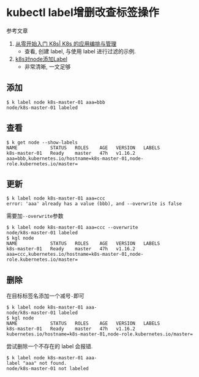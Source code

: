 # kubectl label增删改查标签操作

参考文章

1. [从零开始入门 K8s| K8s 的应用编排与管理](https://zhuanlan.zhihu.com/p/83681561)
    - 查看, 创建 label, 与使用 label 进行过滤的示例.
2. [k8s对node添加Label](https://blog.csdn.net/wang725/article/details/89786578)
    - 非常清晰, 一文足够

## 添加

```log
$ k label node k8s-master-01 aaa=bbb
node/k8s-master-01 labeled
```

## 查看

```log
$ k get node --show-labels
NAME            STATUS   ROLES    AGE   VERSION   LABELS
k8s-master-01   Ready    master   47h   v1.16.2   aaa=bbb,kubernetes.io/hostname=k8s-master-01,node-role.kubernetes.io/master=
```

## 更新

```log
$ k label node k8s-master-01 aaa=ccc
error: 'aaa' already has a value (bbb), and --overwrite is false
```

需要加`--overwrite`参数

```log
$ k label node k8s-master-01 aaa=ccc --overwrite
node/k8s-master-01 labeled
$ kgl node
NAME            STATUS   ROLES    AGE   VERSION   LABELS
k8s-master-01   Ready    master   47h   v1.16.2   aaa=ccc,kubernetes.io/hostname=k8s-master-01,node-role.kubernetes.io/master=
```

## 删除

在目标标签名添加一个减号`-`即可

```log
$ k label node k8s-master-01 aaa-
node/k8s-master-01 labeled
$ kgl node
NAME            STATUS   ROLES    AGE   VERSION   LABELS
k8s-master-01   Ready    master   47h   v1.16.2   kubernetes.io/hostname=k8s-master-01,node-role.kubernetes.io/master=
```

尝试删除一个不存在的 label 会报错.

```log
$ k label node k8s-master-01 aaa-
label "aaa" not found.
node/k8s-master-01 not labeled
```
